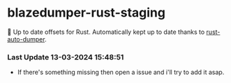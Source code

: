 # blazedumper-rust-staging

🚀 Up to date offsets for Rust. Automatically kept up to date thanks to [rust-auto-dumper](https://github.com/Akandesh/rust-auto-dumper).


### Last Update 13-03-2024 15:48:51
- If there's something missing then open a issue and i'll try to add it asap.